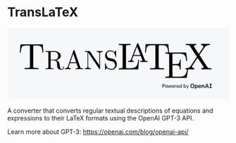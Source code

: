 # TransLaTeX

<p align="center">
  <img src="./ReadmeLogo.png"/>
</p>

A converter that converts regular textual descriptions of equations and expressions to their LaTeX formats using the OpenAI GPT-3 API.

Learn more about GPT-3: https://openai.com/blog/openai-api/

